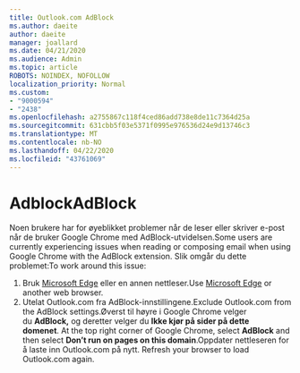 ```yaml
---
title: Outlook.com AdBlock
ms.author: daeite
author: daeite
manager: joallard
ms.date: 04/21/2020
ms.audience: Admin
ms.topic: article
ROBOTS: NOINDEX, NOFOLLOW
localization_priority: Normal
ms.custom:
- "9000594"
- "2438"
ms.openlocfilehash: a2755867c118f4ced86add738e8de11c7364d25a
ms.sourcegitcommit: 631cbb5f03e5371f0995e976536d24e9d13746c3
ms.translationtype: MT
ms.contentlocale: nb-NO
ms.lasthandoff: 04/22/2020
ms.locfileid: "43761069"
---
```

# <a name="adblock"></a><span data-ttu-id="904eb-102">Adblock</span><span class="sxs-lookup"><span data-stu-id="904eb-102">AdBlock</span></span>

<span data-ttu-id="904eb-103">Noen brukere har for øyeblikket problemer når de leser eller skriver e-post når de bruker Google Chrome med AdBlock-utvidelsen.</span><span class="sxs-lookup"><span data-stu-id="904eb-103">Some users are currently experiencing issues when reading or composing email when using Google Chrome with the AdBlock extension.</span></span> <span data-ttu-id="904eb-104">Slik omgår du dette problemet:</span><span class="sxs-lookup"><span data-stu-id="904eb-104">To work around this issue:</span></span>

1. <span data-ttu-id="904eb-105">Bruk [Microsoft Edge](https://www.microsoft.com/windows/microsoft-edge) eller en annen nettleser.</span><span class="sxs-lookup"><span data-stu-id="904eb-105">Use [Microsoft Edge](https://www.microsoft.com/windows/microsoft-edge) or another web browser.</span></span>
1. <span data-ttu-id="904eb-106">Utelat Outlook.com fra AdBlock-innstillingene.</span><span class="sxs-lookup"><span data-stu-id="904eb-106">Exclude Outlook.com from the AdBlock settings.</span></span><span data-ttu-id="904eb-107">Øverst til høyre i Google Chrome velger du **AdBlock,** og deretter velger du **Ikke kjør på sider på dette domenet**.</span><span class="sxs-lookup"><span data-stu-id="904eb-107"> At the top right corner of Google Chrome, select **AdBlock** and then select **Don’t run on pages on this domain**.</span></span><span data-ttu-id="904eb-108">Oppdater nettleseren for å laste inn Outlook.com på nytt.</span><span class="sxs-lookup"><span data-stu-id="904eb-108"> Refresh your browser to load Outlook.com again.</span></span>